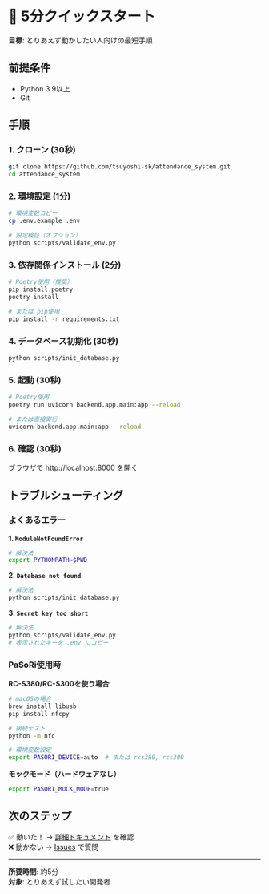 # 🚀 5分クイックスタート

**目標**: とりあえず動かしたい人向けの最短手順

## 前提条件
- Python 3.9以上
- Git

## 手順

### 1. クローン (30秒)
```bash
git clone https://github.com/tsuyoshi-sk/attendance_system.git
cd attendance_system
```

### 2. 環境設定 (1分)
```bash
# 環境変数コピー
cp .env.example .env

# 設定検証（オプション）
python scripts/validate_env.py
```

### 3. 依存関係インストール (2分)
```bash
# Poetry使用（推奨）
pip install poetry
poetry install

# または pip使用
pip install -r requirements.txt
```

### 4. データベース初期化 (30秒)
```bash
python scripts/init_database.py
```

### 5. 起動 (30秒)
```bash
# Poetry使用
poetry run uvicorn backend.app.main:app --reload

# または直接実行
uvicorn backend.app.main:app --reload
```

### 6. 確認 (30秒)
ブラウザで http://localhost:8000 を開く

## トラブルシューティング

### よくあるエラー

**1. `ModuleNotFoundError`**
```bash
# 解決法
export PYTHONPATH=$PWD
```

**2. `Database not found`**
```bash
# 解決法
python scripts/init_database.py
```

**3. `Secret key too short`**
```bash
# 解決法
python scripts/validate_env.py
# 表示されたキーを .env にコピー
```

### PaSoRi使用時

**RC-S380/RC-S300を使う場合**
```bash
# macOSの場合
brew install libusb
pip install nfcpy

# 接続テスト
python -m nfc

# 環境変数設定
export PASORI_DEVICE=auto  # または rcs380, rcs300
```

**モックモード（ハードウェアなし）**
```bash
export PASORI_MOCK_MODE=true
```

## 次のステップ

✅ 動いた！ → [詳細ドキュメント](README.md) を確認  
❌ 動かない → [Issues](https://github.com/tsuyoshi-sk/attendance_system/issues) で質問

---
**所要時間**: 約5分  
**対象**: とりあえず試したい開発者